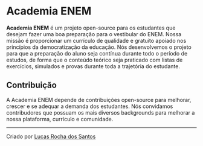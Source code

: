 # Academia ENEM

**Academia ENEM** é um projeto open-source para os estudantes que desejam fazer uma boa preparação para o vestibular do ENEM. Nossa missão é proporcionar um currículo de qualidade e gratuito apoiado nos princípios da democratização da educação. Nós desenvolvemos o projeto para que a preparação do aluno seja contínua durante todo o período de estudos, de forma que o conteúdo teórico seja praticado com listas de exercícios, simulados e provas durante toda a trajetória do estudante.

## Contribuição

A Academia ENEM depende de contribuições open-source para melhorar, crescer e se adequar a demanda dos estudantes. Nós convidamos contribudores que possuam os mais diversos backgrounds para melhorar a nossa plataforma, currículo e comunidade.

---

Criado por [Lucas Rocha dos Santos](https://github.com/LogLucasRocha)
